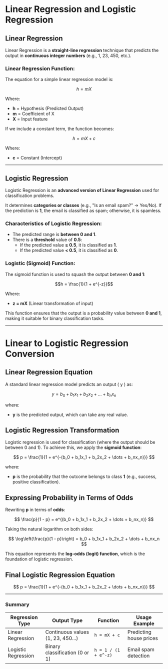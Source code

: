 # Linear Regression and Logistic Regression

## Linear Regression
Linear Regression is a **straight-line regression** technique that predicts the output in **continuous integer numbers** (e.g., 1, 23, 450, etc.).

### Linear Regression Function:
The equation for a simple linear regression model is:
```math
h = mX
```
Where:
- **h** = Hypothesis (Predicted Output)
- **m** = Coefficient of X
- **X** = Input feature

If we include a constant term, the function becomes:
```math
h = mX + c
```
Where:
- **c** = Constant (Intercept)

---

## Logistic Regression
Logistic Regression is an **advanced version of Linear Regression** used for classification problems.

It determines **categories or classes** (e.g., "Is an email spam?" → Yes/No). If the prediction is **1**, the email is classified as spam; otherwise, it is spamless.

### Characteristics of Logistic Regression:
- The predicted range is **between 0 and 1**.
- There is a **threshold** value of **0.5**:
  - If the predicted value **≥ 0.5**, it is classified as **1**.
  - If the predicted value **< 0.5**, it is classified as **0**.

### Logistic (Sigmoid) Function:
The sigmoid function is used to squash the output between **0 and 1**:
```math
h = \frac{1}{1 + e^{-z}}
```
Where:
- **z = mX** (Linear transformation of input)

This function ensures that the output is a probability value between **0 and 1**, making it suitable for binary classification tasks.

---

# Linear to Logistic Regression Conversion

## Linear Regression Equation
A standard linear regression model predicts an output \( y \) as:

$$
y = b_0 + b_1x_1 + b_2x_2 + \dots + b_nx_n
$$

where:
-  **y** is the predicted output, which can take any real value.
  
## Logistic Regression Transformation
Logistic regression is used for classification (where the output should be between 0 and 1). To achieve this, we apply the **sigmoid function**:

$$
p = \frac{1}{1 + e^{-(b_0 + b_1x_1 + b_2x_2 + \dots + b_nx_n)}}
$$

where:
- **p** is the probability that the outcome belongs to class **1** (e.g., success, positive classification).

## Expressing Probability in Terms of Odds
Rewriting **p** in terms of **odds**:

$$
\frac{p}{1 - p} = e^{(b_0 + b_1x_1 + b_2x_2 + \dots + b_nx_n)}
$$

Taking the natural logarithm on both sides:

$$
\log\left(\frac{p}{1 - p}\right) = b_0 + b_1x_1 + b_2x_2 + \dots + b_nx_n
$$

This equation represents the **log-odds (logit) function**, which is the foundation of logistic regression.

## Final Logistic Regression Equation

$$
p = \frac{1}{1 + e^{-(b_0 + b_1x_1 + b_2x_2 + \dots + b_nx_n)}}
$$

---

### Summary
| Regression Type   | Output Type      | Function         | Usage Example  |
|------------------|----------------|----------------|----------------|
| Linear Regression | Continuous values (1, 23, 450...) | `h = mX + c` | Predicting house prices |
| Logistic Regression | Binary classification (0 or 1) | `h = 1 / (1 + e^-z)` | Email spam detection |
